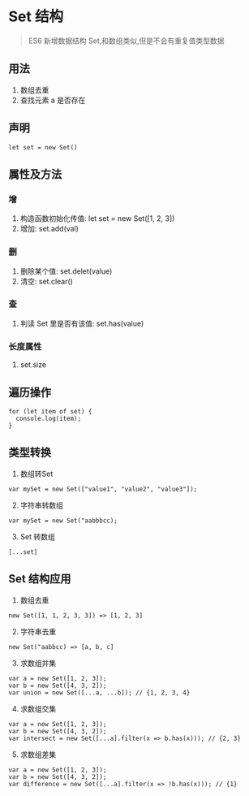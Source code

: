 
# Set 结构
> ES6 新增数据结构 Set,和数组类似,但是不会有重复值类型数据

## 用法
1. 数组去重
2. 查找元素 a 是否存在

## 声明

```
let set = new Set()
```

## 属性及方法
### 增
1. 构造函数初始化传值: let set = new Set([1, 2, 3])
2. 增加: set.add(val)

### 删
1. 删除某个值: set.delet(value)
2. 清空: set.clear()

### 查
1. 判读 Set 里是否有该值: set.has(value) 

### 长度属性
1. set.size

## 遍历操作

```
for (let item of set) {
  console.log(item);
}
```

## 类型转换
1. 数组转Set

```
var mySet = new Set(["value1", "value2", "value3"]);
```

2. 字符串转数组

```
var mySet = new Set("aabbbcc);
```

3. Set 转数组

```
[...set]
```

## Set 结构应用

1. 数组去重

```
new Set([1, 1, 2, 3, 3]) => [1, 2, 3]
```

2. 字符串去重

```
new Set("aabbcc) => [a, b, c]
```

3. 求数组并集

```
var a = new Set([1, 2, 3]);
var b = new Set([4, 3, 2]);
var union = new Set([...a, ...b]); // {1, 2, 3, 4}
```

4. 求数组交集

```
var a = new Set([1, 2, 3]);
var b = new Set([4, 3, 2]);
var intersect = new Set([...a].filter(x => b.has(x))); // {2, 3}
```

5. 求数组差集

```
var a = new Set([1, 2, 3]);
var b = new Set([4, 3, 2]);
var difference = new Set([...a].filter(x => !b.has(x))); // {1}
```